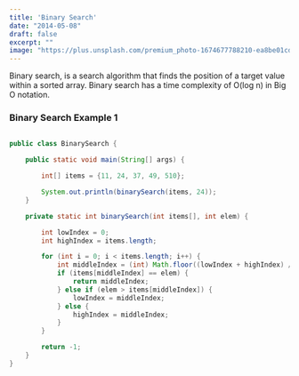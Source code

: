 ```yaml
---
title: 'Binary Search'
date: "2014-05-08"
draft: false
excerpt: ""
image: "https://plus.unsplash.com/premium_photo-1674677788210-ea8be01cd424?q=80&w=1931&auto=format&fit=crop&ixlib=rb-4.0.3&ixid=M3wxMjA3fDB8MHxwaG90by1wYWdlfHx8fGVufDB8fHx8fA%3D%3D"
---
```


Binary search, is a search algorithm that finds the position of a target value within a sorted array. Binary search has a time complexity of O(log n) in Big O notation.

### Binary Search Example 1

```java

public class BinarySearch {

    public static void main(String[] args) {

        int[] items = {11, 24, 37, 49, 510};

        System.out.println(binarySearch(items, 24));
    }

    private static int binarySearch(int items[], int elem) {

        int lowIndex = 0;
        int highIndex = items.length;

        for (int i = 0; i < items.length; i++) {
            int middleIndex = (int) Math.floor((lowIndex + highIndex) / 2);
            if (items[middleIndex] == elem) {
                return middleIndex;
            } else if (elem > items[middleIndex]) {
                lowIndex = middleIndex;
            } else {
                highIndex = middleIndex;
            }
        }

        return -1;
    }
}
```
